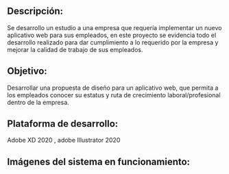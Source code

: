 ## Descripción:
Se desarrollo un estudio a una empresa que requería implementar un nuevo aplicativo web para sus empleados, en este proyecto se evidencia todo el desarrollo realizado para dar cumplimiento a lo requerido por la empresa y mejorar la calidad de trabajo de sus empleados. 
## Objetivo:
Desarrollar una propuesta de diseño para un aplicativo web, que permita a los empleados conocer su estatus y ruta de crecimiento laboral/profesional dentro de la empresa.
## Plataforma de desarrollo: 
Adobe XD 2020 , adobe Illustrator 2020 
## Imágenes del sistema en funcionamiento: 

